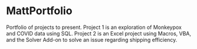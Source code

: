 # MattPortfolio
Portfolio of projects to present.
Project 1 is an exploration of Monkeypox and COVID data using SQL.
Project 2 is an Excel project using Macros, VBA, and the Solver Add-on to solve an issue regarding shipping efficiency.

